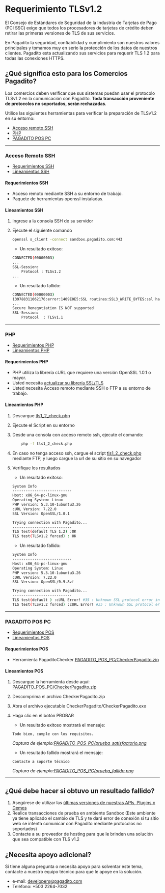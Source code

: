 # Requerimiento TLSv1.2
El Consejo de Estándares de Seguridad de la Industria de Tarjetas de Pago (PCI SSC) exige que todos los procesadores de tarjetas de crédito deben retirar las primeras versiones de TLS de sus servicios.

En Pagadito la seguridad, confiabilidad y cumplimiento son nuestros valores principales y tomamos muy en serio la protección de los datos de nuestros clientes. Pagadito esta actualizando sus servicios para requerir TLS 1.2 para todas las conexiones HTTPS.

## ¿Qué significa esto para los Comercios Pagadito?
Los comercios deben verificar que sus sistemas puedan usar el protocolo TLSv1.2 en la comunicación con Pagadito. **Toda transacción proveniente de protocolos no soportados, serán rechazadas.**

Utilice las siguientes herramientas para verificar la preparación de TLSv1.2 en su entorno:
* [Acceso remoto SSH](#acceso-remoto-ssh)
* [PHP](#php)
* [PAGADITO POS PC](#pagadito-pos-pc)

* * *
### Acceso Remoto SSH
* [Requerimientos SSH](#requerimientos-ssh)
* [Lineamientos SSH](#lineamientos-ssh)

#### Requerimientos SSH
* Acceso remoto mediante SSH a su entorno de trabajo.
* Paquete de herramientas openssl instaladas.

#### Lineamientos SSH
1. Ingrese a la consola SSH de su servidor
2. Ejecute el siguiente comando

    ```sh
    openssl s_client -connect sandbox.pagadito.com:443
    ```

    * Un resultado exitoso:

    ```sh
    CONNECTED(00000003)
    ...
    SSL-Session:
        Protocol : TLSv1.2
    ...
    ```

    * Un resultado fallido:

    ```sh
    CONNECTED(00000003)
    139788311062176:error:1409E0E5:SSL routines:SSL3_WRITE_BYTES:ssl handshake failure:s3_pkt.c:599:
    ...
    Secure Renegotiation IS NOT supported
    SSL-Session:
        Protocol  : TLSv1.1

    ```

* * *

### PHP
* [Requerimientos PHP](#requerimientos-php)
* [Lineamientos PHP](#lineamientos-php)

#### Requerimientos PHP
* PHP utiliza la librería cURL que requiere una versión OpenSSL 1.0.1 o mayor.
* Usted necesita [actualizar su librería SSL/TLS](http://curl.haxx.se/docs/ssl-compared.html)
* Usted necesita Acceso remoto mediante SSH o FTP a su entorno de trabajo.

#### Lineamientos PHP
1. Descargue [tls1_2_check.php](php/tls1_2_check.php)
2. Ejecute el Script en su entorno
3. Desde una consola con acceso remoto ssh, ejecute el comando:

    ```sh
        php -f tls1_2_check.php
    ```
4. En caso no tenga acceso ssh, cargue el script [tls1_2_check.php](php/tls1_2_check.php) mediante FTP, y luego cargue la url de su sitio en su navegador
5. Verifique los resultados

    * Un resultado exitoso:
    ```sh
    System Info
    ---------------------------
    Host: x86_64-pc-linux-gnu
    Operating System: Linux
    PHP version: 5.3.10-1ubuntu3.26
    cURL Version: 7.22.0
    SSL Version: OpenSSL/1.0.1

    Trying connection with Pagadito...
    ---------------------------
    TLS test(default TLS 1.2) :OK
    TLS test(TLSv1.2 forced) : OK
    ```

    * Un resultado fallido:
    ```sh
    System Info
    ---------------------------
    Host: x86_64-pc-linux-gnu
    Operating System: Linux
    PHP version: 5.3.10-1ubuntu3.26
    cURL Version: 7.22.0
    SSL Version: OpenSSL/0.9.8zf

    Trying connection with Pagadito...
    ---------------------------
    TLS test(default ) :cURL Error! #35 : Unknown SSL protocol error in connection to sandbox.pagadito.com:443
    TLS test(TLSv1.2 forced) :cURL Error! #35 : Unknown SSL protocol error in connection to sandbox.pagadito.com:443
    ```
* * *

### PAGADITO POS PC
* [Requerimientos POS](#requerimientos-pos)
* [Lineamientos POS](#lineamientos-pos)

#### Requerimientos POS
* Herramienta PagaditoChecker [PAGADITO_POS_PC/CheckerPagadito.zip](PAGADITO_POS_PC/CheckerPagadito.zip)

#### Lineamientos POS
1. Descargue la herramienta desde aquí: [PAGADITO_POS_PC/CheckerPagadito.zip](PAGADITO_POS_PC/CheckerPagadito.zip)
2. Descomprima el archivo CheckerPagadito.zip
3. Abra el archivo ejecutable CheckerPagadito/CheckerPagadito.exe
4. Haga clic en el botón PROBAR

    * Un resultado exitoso mostrará el mensaje:

    ```
    Todo bien, cumple con los requisitos.
    ```
    *Captura de ejemplo:[PAGADITO_POS_PC/prueba_satisfactorio.png](PAGADITO_POS_PC/prueba_satisfactorio.png)*

    * Un resultado fallido mostrará el mensaje:
    ```
    Contacte a soporte técnico
    ```
    *Captura de ejemplo:[PAGADITO_POS_PC/prueba_fallida.png](PAGADITO_POS_PC/prueba_fallida.png)*

* * *

## ¿Qué debe hacer si obtuvo un resultado fallido?
1. Asegúrese de utilizar las [últimas versiones de nuestras APIs, Plugins o Demos](https://dev.pagadito.com/index.php?mod=docs&hac=des)
2. Realice transacciones de prueba en ambiente Sandbox (Este ambiente ya tiene aplicado el cambio de TLS y te dará error de conexión si tu sitio web se intenta comunicar con Pagadito mediante protocolos no soportados)
3. Contacte a su proveedor de hosting para que le brinden una solución que sea compatible con TLS v1.2

## ¿Necesita apoyo adicional?
Si tiene alguna pregunta o necesita apoyo para solventar este tema, contacte a nuestro equipo técnico para que le apoye en la solución.

* e-mail: developers@pagadito.com
* Teléfono: +503 2264-7032
